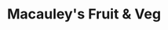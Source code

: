 ---
title: "Macauley's Fruit & Veg"
url: /burntisland/macauleys-fruit-und-veg/
shop: Gemüse & Obst
---